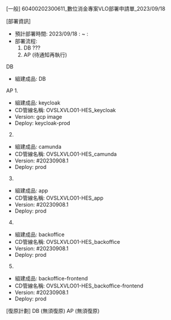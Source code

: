 [一般] 60400202300611_數位消金專案VLO部署申請單_2023/09/18

[部署資訊]
- 預計部署時間: 2023/09/18 : ~ :
- 部署流程:
    1. DB ???
    2. AP (待通知再執行)

DB
- 組建成品: DB


AP
1.
- 組建成品: keycloak
- CD管線名稱: OVSLXVLO01-HES_keycloak
- Version: gcp image
- Deploy: keycloak-prod

2.
- 組建成品: camunda
- CD管線名稱: OVSLXVLO01-HES_camunda
- Version: #20230908.1
- Deploy: prod

3.
- 組建成品: app
- CD管線名稱: OVSLXVLO01-HES_app
- Version: #20230908.1
- Deploy: prod

4.
- 組建成品: backoffice
- CD管線名稱: OVSLXVLO01-HES_backoffice
- Version: #20230908.1
- Deploy: prod

5.
- 組建成品: backoffice-frontend
- CD管線名稱: OVSLXVLO01-HES_backoffice-frontend
- Version: #20230908.1
- Deploy: prod

[復原計劃]
DB  (無須復原)
AP  (無須復原)



